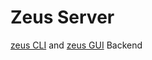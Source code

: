 # Zeus Server
[zeus CLI](https://github.com/opeolluwa/zeus) and [zeus GUI](https://github.com/opeolluwa/zeus-gui)  Backend 